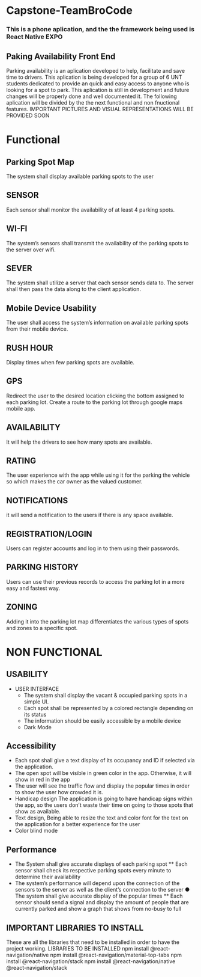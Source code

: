 # Capstone-TeamBroCode
 ### This is a phone aplication, and the the framework being used is React Native EXPO 
## Paking Availability Front End 

Parking availability is an aplication developed to help, facilitate and save time to drivers. This aplication is being developed for a group of 6 UNT students dedicated 
to provide an quick and easy access to anyone who is looking for a spot to park. This aplication is still in development and future changes will be properly done 
and well documented it. The following aplication will be divided by the the next functional and non fnuctional features. 
IMPORTANT 
PICTURES AND VISUAL REPRESENTATIONS WILL BE PROVIDED SOON  

# Functional 

## Parking Spot Map 
The system shall display available parking spots
to the user
## SENSOR
Each sensor shall monitor the availability of at
least 4 parking spots.
## WI-FI
The system’s sensors shall transmit the
availability of the parking spots to the server over
wifi.
## SEVER
The system shall utilize a server that each
sensor sends data to. The server shall then pass
the data along to the client application.
## Mobile Device Usability 
The user shall access the system’s information
on available parking spots from their mobile
device.
## RUSH HOUR 
Display times when few parking spots are
available.
## GPS 
Redirect the user to the desired location clicking
the bottom assigned to each parking lot. Create
a route to the parking lot through google maps
mobile app.
## AVAILABILITY
It will help the drivers to see how many spots are
available.

## RATING 
The user experience with the app while using it
for the parking the vehicle so which makes the
car owner as the valued customer.
## NOTIFICATIONS 
it will send a notification to the users if there is
any space available.
## REGISTRATION/LOGIN
Users can register accounts and log in to them
using their passwords.
## PARKING HISTORY 
Users can use their previous records to access
the parking lot in a more easy and fastest way.
## ZONING 
Adding it into the parking lot map differentiates
the various types of spots and zones to a specific
spot.

# NON FUNCTIONAL 
 ## USABILITY 
 * USER INTERFACE 
      * The system shall display the vacant & occupied parking spots in a simple UI.
      * Each spot shall be represented by a colored rectangle depending on its status
      * The information should be easily accessible by a mobile device
      * Dark Mode
 ## Accessibility
   * Each spot shall give a text display of its occupancy and ID if selected via the
application.
   * The open spot will be visible in green color in the app. Otherwise, it will show in red in
      the app
   * The user will see the traffic flow and display the popular times in order to show the
      user how crowded it is.
   * Handicap design The application is going to have handicap signs within the app, so
     the users don’t waste their time on going to those spots that show as available.
   * Text design, Being able to resize the text and color font for the text on the application
     for a better experience for the user
   * Color blind mode
 ## Performance
  * The System shall give accurate displays of each parking spot
    ** Each sensor shall check its respective parking spots every minute to determine their
       availability
  * The system’s performance will depend upon the connection of the sensors to the server as
       well as the client’s connection to the server
● The system shall give accurate display of the popular times
    ** Each sensor should send a signal and display the amount of people that are currently
       parked and show a graph that shows from no-busy to full

   


## IMPORTANT LIBRARIES TO INSTALL 
These are all the libraries that need to be installed in order to have the project working. 
LIBRARIES TO BE INSTALLED
npm install @react-navigation/native
npm install @react-navigation/material-top-tabs
npm install @react-navigation/stack
npm install @react-navigation/native @react-navigation/stack
